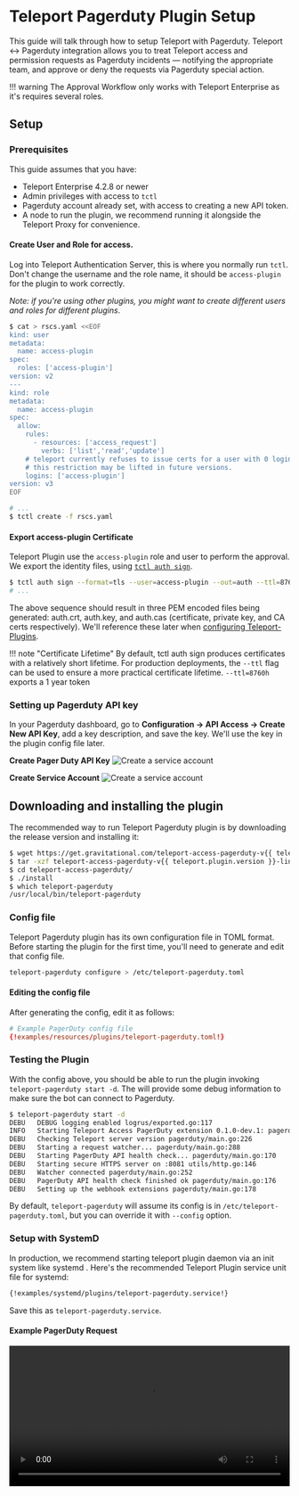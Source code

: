 # Teleport Pagerduty Plugin Setup

This guide will talk through how to setup Teleport with Pagerduty.   Teleport ↔ Pagerduty integration  allows you to treat Teleport access and permission requests as Pagerduty incidents — notifying the appropriate team, and approve or deny the requests via Pagerduty special action.

!!! warning
    The Approval Workflow only works with Teleport Enterprise as it's requires several roles.

## Setup
### Prerequisites
This guide assumes that you have: 

* Teleport Enterprise 4.2.8 or newer
* Admin privileges with access to `tctl`
* Pagerduty account already set, with access to creating a new API token. 
* A node to run the plugin, we recommend running it alongside the Teleport Proxy for convenience. 

#### Create User and Role for access. 
Log into Teleport Authentication Server, this is where you normally run `tctl`. Don't change the username and the role name, it should be `access-plugin` for the plugin to work correctly.

_Note: if you're using other plugins, you might want to create different users and roles for different plugins_.

```bash
$ cat > rscs.yaml <<EOF
kind: user
metadata:
  name: access-plugin
spec:
  roles: ['access-plugin']
version: v2
---
kind: role
metadata:
  name: access-plugin
spec:
  allow:
    rules:
      - resources: ['access_request']
        verbs: ['list','read','update']
    # teleport currently refuses to issue certs for a user with 0 logins,
    # this restriction may be lifted in future versions.
    logins: ['access-plugin']
version: v3
EOF

# ...
$ tctl create -f rscs.yaml
```

#### Export access-plugin Certificate
Teleport Plugin use the `access-plugin` role and user to perform the approval. We export the identity files, using [`tctl auth sign`](https://gravitational.com/teleport/docs/cli-docs/#tctl-auth-sign).

```bash
$ tctl auth sign --format=tls --user=access-plugin --out=auth --ttl=8760h
# ...
```

The above sequence should result in three PEM encoded files being generated: auth.crt, auth.key, and auth.cas (certificate, private key, and CA certs respectively).  We'll reference these later when [configuring Teleport-Plugins](#configuration-file).

!!! note "Certificate Lifetime"
     By default, tctl auth sign produces certificates with a relatively short lifetime. For production deployments, the `--ttl` flag can be used to ensure a more practical certificate lifetime. `--ttl=8760h` exports a 1 year token

### Setting up Pagerduty API key

In your Pagerduty dashboard, go to **Configuration → API Access → Create New API Key**, add a key description, and save the key. We'll use the key in the plugin config file later.

**Create Pager Duty API Key**
![Create a service account](/img/enterprise/plugins/pagerduty/pagerduty-api-key.png)

**Create Service Account**
![Create a service account](/img/enterprise/plugins/pagerduty/create-new-service-pd.png) 


## Downloading and installing the plugin

The recommended way to run Teleport Pagerduty plugin is by downloading the release version and installing it: 

```bash
$ wget https://get.gravitational.com/teleport-access-pagerduty-v{{ teleport.plugin.version }}-linux-amd64-bin.tar.gz
$ tar -xzf teleport-access-pagerduty-v{{ teleport.plugin.version }}-linux-amd64-bin.tar.gz
$ cd teleport-access-pagerduty/
$ ./install
$ which teleport-pagerduty
/usr/local/bin/teleport-pagerduty
```

### Config file
Teleport Pagerduty plugin has its own configuration file in TOML format. Before starting the plugin for the first time, you'll need to generate and edit that config file. 

```bash
teleport-pagerduty configure > /etc/teleport-pagerduty.toml
```

#### Editing the config file
After generating the config, edit it as follows: 

```toml
# Example PagerDuty config file
{!examples/resources/plugins/teleport-pagerduty.toml!}
```

### Testing the Plugin

With the config above, you should be able to run the plugin invoking 
`teleport-pagerduty start -d`. The will provide some debug information to make sure
the bot can connect to Pagerduty. 

```bash
$ teleport-pagerduty start -d
DEBU   DEBUG logging enabled logrus/exported.go:117
INFO   Starting Teleport Access PagerDuty extension 0.1.0-dev.1: pagerduty/main.go:124
DEBU   Checking Teleport server version pagerduty/main.go:226
DEBU   Starting a request watcher... pagerduty/main.go:288
DEBU   Starting PagerDuty API health check... pagerduty/main.go:170
DEBU   Starting secure HTTPS server on :8081 utils/http.go:146
DEBU   Watcher connected pagerduty/main.go:252
DEBU   PagerDuty API health check finished ok pagerduty/main.go:176
DEBU   Setting up the webhook extensions pagerduty/main.go:178
```

By default, `teleport-pagerduty` will assume its config is in `/etc/teleport-pagerduty.toml`, but you can override it with `--config` option.

### Setup with SystemD
In production, we recommend starting teleport plugin daemon via an init system like systemd . Here's the recommended Teleport Plugin service unit file for systemd: 

```bash
{!examples/systemd/plugins/teleport-pagerduty.service!}
```

Save this as `teleport-pagerduty.service`. 

#### Example PagerDuty Request

<video  style="width:100%" controls>
  <source src="/img/enterprise/plugins/pagerduty/pagerduty-demo.mp4" type="video/mp4">
  <source src="/img/enterprise/plugins/pagerduty/pagerduty-demo.webm" type="video/webm">
Your browser does not support the video tag.
</video>